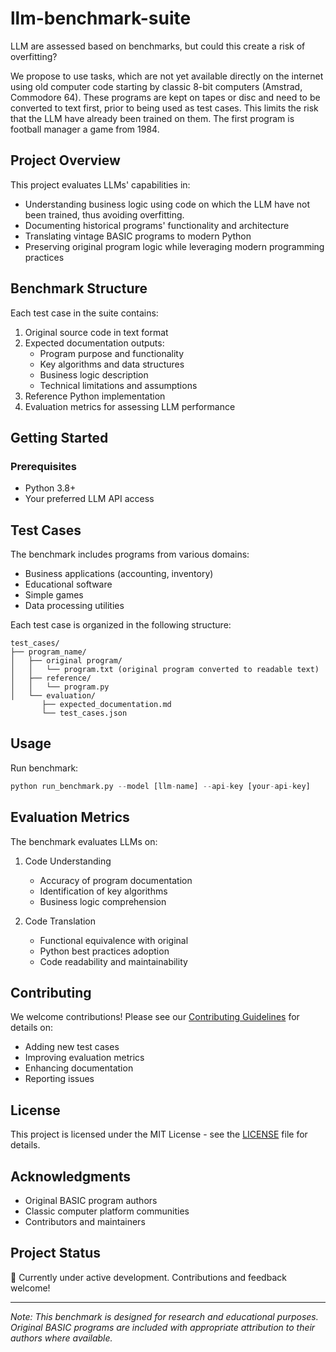 # llm-benchmark-suite

LLM are assessed based on benchmarks, but could this create a risk of overfitting?

We propose to use tasks, which are not yet available directly on the internet using old computer code starting by classic 8-bit computers (Amstrad, Commodore 64). These programs are kept on tapes or disc and need to be converted to text first, prior to being used as test cases. This limits the risk that the LLM have already been trained on them.
The first program is football manager a game from 1984.

## Project Overview

This project evaluates LLMs' capabilities in:
- Understanding business logic using code on which the LLM have not been trained, thus avoiding overfitting.
- Documenting historical programs' functionality and architecture
- Translating vintage BASIC programs to modern Python
- Preserving original program logic while leveraging modern programming practices

## Benchmark Structure

Each test case in the suite contains:
1. Original source code in text format
2. Expected documentation outputs:
   - Program purpose and functionality
   - Key algorithms and data structures
   - Business logic description
   - Technical limitations and assumptions
3. Reference Python implementation
4. Evaluation metrics for assessing LLM performance

## Getting Started

### Prerequisites
- Python 3.8+
- Your preferred LLM API access


## Test Cases

The benchmark includes programs from various domains:
- Business applications (accounting, inventory)
- Educational software
- Simple games
- Data processing utilities

Each test case is organized in the following structure:
```
test_cases/
├── program_name/
│   ├── original program/
│   │   └── program.txt (original program converted to readable text)
│   ├── reference/
│   │   └── program.py
│   └── evaluation/
       ├── expected_documentation.md
       └── test_cases.json
```

## Usage

Run benchmark:
```python
python run_benchmark.py --model [llm-name] --api-key [your-api-key]
```

## Evaluation Metrics

The benchmark evaluates LLMs on:
1. Code Understanding
   - Accuracy of program documentation
   - Identification of key algorithms
   - Business logic comprehension

2. Code Translation
   - Functional equivalence with original
   - Python best practices adoption
   - Code readability and maintainability

## Contributing

We welcome contributions! Please see our [Contributing Guidelines](CONTRIBUTING.md) for details on:
- Adding new test cases
- Improving evaluation metrics
- Enhancing documentation
- Reporting issues

## License

This project is licensed under the MIT License - see the [LICENSE](LICENSE) file for details.

## Acknowledgments

- Original BASIC program authors
- Classic computer platform communities
- Contributors and maintainers

## Project Status

🚧 Currently under active development. Contributions and feedback welcome!

---

*Note: This benchmark is designed for research and educational purposes. Original BASIC programs are included with appropriate attribution to their authors where available.*

